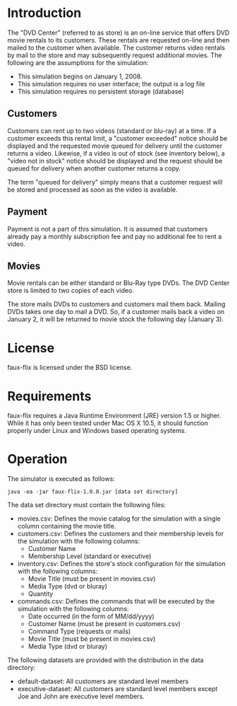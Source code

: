 # Introduction 

The "DVD Center" (referred to as store) is an on-line service that offers DVD 
movie rentals to its customers.  These rentals are requested on-line and then 
mailed to the customer when available.  The customer returns video rentals by 
mail to the store and may subsequently request additional movies.  The following
are the assumptions for the simulation:

   * This simulation begins on January 1, 2008. 
   * This simulation requires no user interface; the output is a log file 
   * This simulation requires no persistent storage (database)
   
## Customers

Customers can rent up to two videos (standard or blu-ray) at a time.  If a 
customer exceeds this rental limit, a "customer exceeded" notice should be 
displayed and the requested movie queued for delivery until the customer 
returns a video. Likewise, if a video is out of stock (see inventory below), a 
"video not in stock" notice should be displayed and the request should be 
queued for delivery when another customer returns a copy.  

The term "queued for delivery" simply means that a customer request will be 
stored and processed as soon as the video is available.  

## Payment

Payment is not a part of this simulation.  It is assumed that customers already pay a 
monthly subscription fee and pay no additional fee to rent a video. 

## Movies

Movie rentals can be either standard or Blu-Ray type DVDs. The DVD Center store is limited 
to two copies of each video. 

The store mails DVDs to customers and customers mail them back.  Mailing DVDs takes one 
day to mail a DVD.  So, if a customer mails back a video on January 2, it will be returned to 
movie stock the following day (January 3). 

# License

faux-flix is licensed under the BSD license.

# Requirements

faux-flix requires a Java Runtime Environment (JRE) version 1.5 or higher.  While it has only 
been tested under Mac OS X 10.5, it should function properly under Linux and Windows based
operating systems.

# Operation

The simulator is executed as follows:

	java -ea -jar faux-flix-1.0.0.jar [data set directory]

The data set directory must contain the following files:

   * movies.csv: Defines the movie catalog for the simulation with a single column containing the movie title.
   * customers.csv: Defines the customers and their membership levels for the simulation with the following columns:
      - Customer Name
      - Membership Level (standard or executive)
   * inventory.csv: Defines the store's stock configuration for the simulation with the following columns:
      - Movie Title (must be present in movies.csv)
      - Media Type (dvd or bluray)
	  - Quantity
   * commands.csv: Defines the commands that will be executed by the simulation with the following columns:
      - Date occurred (in the form of MM/dd/yyyy)
      - Customer Name (must be present in customers.csv)
      - Command Type (requests or mails)
      - Movie Title (must be present in movies.csv)
      - Media Type (dvd or bluray)

The following datasets are provided with the distribution in the data directory:

   * default-dataset: All customers are standard level members
   * executive-dataset: All customers are standard level members except Joe and John are executive level members.